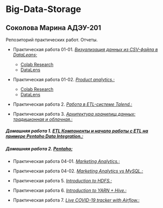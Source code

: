 # Big-Data-Storage
## Соколова Марина АДЭУ-201
Репозиторий практических работ. Отчеты.
- Практическая работа 01-01. [*Визуализация данных из CSV-файла в DataLeans*;](Big-Data.Pr%2001-1.pdf)
  - [Colab Research](https://colab.research.google.com/drive/1rqw00jyLdO0UoH3HsMzJA1nxDC5NixPA#scrollTo=90OyPsc0SYC8&uniqifier=7)
  - [DataLens](https://datalens.yandex/ccjd10vq5iwc2)

- Практическая работа 01-02. [*Product analytics.*;](Big-Data.Pr%2001-2.pdf)
  - [Colab Research](https://colab.research.google.com/drive/1MIbJjGI_K29nnMXWO1ZyjC7o9zsVZ7i6)
  - [DataLens](https://datalens.yandex/eo3rm8cjj7d84)

- Практическая работа 2. [*Работа в ETL-системе Talend.*;](Big-Data.Pr%202.pdf)

- Практическая работа 3. [*Архитектура хранилищ данных: традиционная и облачная.*;](Big-Data.Pr%302.pdf)

##### Домашняя работа 1. [*ETL Компоненты и начало работы с ETL на примере Pentaho Data Integration.*;]()

##### Домашняя работа 2. [*Pentaho*;]()

- Практическая работа 04-01. [*Marketing Analytics.*;](Big-Data.Pr%2004-1.ipynb)
  
- Практическая работа 04-02. [*Marketing Analytics vs MySQL.*;](Big-Data.Pr%2004-2.ipynb)

- Практическая работа 5. [*Introduction to HDFS.*;]()

- Практическая работа 6. [*Introduction to YARN + Hive.*;]()

- Практическая работа 7. [*Live COVID-19 tracker with Airflow.*;]()
